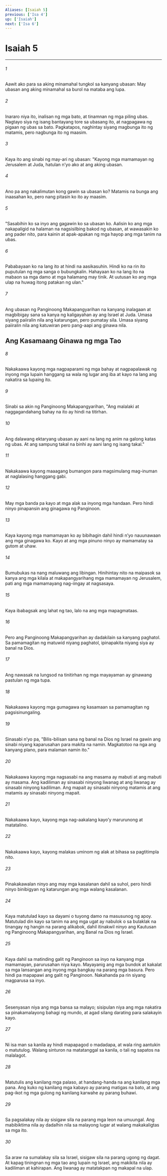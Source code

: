 ```yaml
---
Aliases: [Isaiah 5]
previous: ['Isa 4']
up: ['Isaiah']
next: ['Isa 6']
---
```

# Isaiah 5

***


###### 1 


Aawit ako para sa aking minamahal tungkol sa kanyang ubasan: May ubasan ang aking minamahal sa burol na mataba ang lupa. 


###### 2 


Inararo niya ito, inalisan ng mga bato, at tinamnan ng mga piling ubas. Nagtayo siya ng isang bantayang tore sa ubasang ito, at nagpagawa ng pigaan ng ubas sa bato. Pagkatapos, naghintay siyang magbunga ito ng matamis, pero nagbunga ito ng maasim. 


###### 3 


Kaya ito ang sinabi ng may-ari ng ubasan: "Kayong mga mamamayan ng Jerusalem at Juda, hatulan nʼyo ako at ang aking ubasan. 


###### 4 


Ano pa ang nakalimutan kong gawin sa ubasan ko? Matamis na bunga ang inaasahan ko, pero nang pitasin ko ito ay maasim. 


###### 5 


"Sasabihin ko sa inyo ang gagawin ko sa ubasan ko. Aalisin ko ang mga nakapaligid na halaman na nagsisilbing bakod ng ubasan, at wawasakin ko ang pader nito, para kainin at apak-apakan ng mga hayop ang mga tanim na ubas. 


###### 6 


Pababayaan ko na lang ito at hindi na aasikasuhin. Hindi ko na rin ito puputulan ng mga sanga o bubungkalin. Hahayaan ko na lang ito na mabaon sa mga damo at mga halamang may tinik. At uutusan ko ang mga ulap na huwag itong patakan ng ulan." 


###### 7 


Ang ubasan ng Panginoong Makapangyarihan na kanyang inalagaan at magbibigay sana sa kanya ng kaligayahan ay ang Israel at Juda. Umasa siyang paiiralin nila ang katarungan, pero pumatay sila. Umasa siyang paiiralin nila ang katuwiran pero pang-aapi ang ginawa nila.

## Ang Kasamaang Ginawa ng mga Tao 


###### 8 


Nakakaawa kayong mga nagpaparami ng mga bahay at nagpapalawak ng inyong mga lupain hanggang sa wala ng lugar ang iba at kayo na lang ang nakatira sa lupaing ito. 


###### 9 


Sinabi sa akin ng Panginoong Makapangyarihan, "Ang malalaki at naggagandahang bahay na ito ay hindi na titirhan. 


###### 10 


Ang dalawang ektaryang ubasan ay aani na lang ng anim na galong katas ng ubas. At ang sampung takal na binhi ay aani lang ng isang takal." 


###### 11 


Nakakaawa kayong maaagang bumangon para magsimulang mag-inuman at naglalasing hanggang gabi. 


###### 12 


May mga banda pa kayo at mga alak sa inyong mga handaan. Pero hindi ninyo pinapansin ang ginagawa ng Panginoon. 


###### 13 


Kaya kayong mga mamamayan ko ay bibihagin dahil hindi nʼyo nauunawaan ang mga ginagawa ko. Kayo at ang mga pinuno ninyo ay mamamatay sa gutom at uhaw. 


###### 14 


Bumubukas na nang maluwang ang libingan. Hinihintay nito na maipasok sa kanya ang mga kilala at makapangyarihang mga mamamayan ng Jerusalem, pati ang mga mamamayang nag-iingay at nagsasaya. 


###### 15 


Kaya ibabagsak ang lahat ng tao, lalo na ang mga mapagmataas. 


###### 16 


Pero ang Panginoong Makapangyarihan ay dadakilain sa kanyang paghatol. Sa pamamagitan ng matuwid niyang paghatol, ipinapakita niyang siya ay banal na Dios. 


###### 17 


Ang nawasak na lungsod na tinitirhan ng mga mayayaman ay ginawang pastulan ng mga tupa. 


###### 18 


Nakakaawa kayong mga gumagawa ng kasamaan sa pamamagitan ng pagsisinungaling. 


###### 19 


Sinasabi nʼyo pa, "Bilis-bilisan sana ng banal na Dios ng Israel na gawin ang sinabi niyang kaparusahan para makita na namin. Magkatotoo na nga ang kanyang plano, para malaman namin ito." 


###### 20 


Nakakaawa kayong mga nagsasabi na ang masama ay mabuti at ang mabuti ay masama. Ang kadiliman ay sinasabi ninyong liwanag at ang liwanag ay sinasabi ninyong kadiliman. Ang mapait ay sinasabi ninyong matamis at ang matamis ay sinasabi ninyong mapait. 


###### 21 


Nakakaawa kayo, kayong mga nag-aakalang kayoʼy marurunong at matatalino. 


###### 22 


Nakakaawa kayo, kayong malakas uminom ng alak at bihasa sa pagtitimpla nito. 


###### 23 


Pinakakawalan ninyo ang may mga kasalanan dahil sa suhol, pero hindi ninyo binibigyan ng katarungan ang mga walang kasalanan. 


###### 24 


Kaya matutulad kayo sa dayami o tuyong damo na masusunog ng apoy. Matutulad din kayo sa tanim na ang mga ugat ay nabulok o sa bulaklak na tinangay ng hangin na parang alikabok, dahil itinakwil ninyo ang Kautusan ng Panginoong Makapangyarihan, ang Banal na Dios ng Israel. 


###### 25 


Kaya dahil sa matinding galit ng Panginoon sa inyo na kanyang mga mamamayan, parurusahan niya kayo. Mayayanig ang mga bundok at kakalat sa mga lansangan ang inyong mga bangkay na parang mga basura. Pero hindi pa mapapawi ang galit ng Panginoon. Nakahanda pa rin siyang magparusa sa inyo. 


###### 26 


Sesenyasan niya ang mga bansa sa malayo; sisipulan niya ang mga nakatira sa pinakamalayong bahagi ng mundo, at agad silang darating para salakayin kayo. 


###### 27 


Ni isa man sa kanila ay hindi mapapagod o madadapa, at wala ring aantukin o matutulog. Walang sinturon na matatanggal sa kanila, o tali ng sapatos na malalagot. 


###### 28 


Matutulis ang kanilang mga palaso, at handang-handa na ang kanilang mga pana. Ang kuko ng kanilang mga kabayo ay parang matigas na bato, at ang pag-ikot ng mga gulong ng kanilang karwahe ay parang buhawi. 


###### 29 


Sa pagsalakay nila ay sisigaw sila na parang mga leon na umuungal. Ang mabibiktima nila ay dadalhin nila sa malayong lugar at walang makakaligtas sa mga ito. 


###### 30 


Sa araw na sumalakay sila sa Israel, sisigaw sila na parang ugong ng dagat. At kapag tiningnan ng mga tao ang lupain ng Israel, ang makikita nila ay kadiliman at kahirapan. Ang liwanag ay matatakpan ng makapal na ulap.
